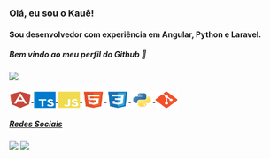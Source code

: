 <h3>Olá, eu sou o Kauê!</h3>
<h4>Sou desenvolvedor com experiência em Angular, Python e Laravel.</h4>
<h5> Bem vindo ao meu perfil do Github 👋 </h5>
<div align="left">
  <a href="https://github.com/kaueribeiro99">
  <img height="180em" src="https://github-readme-stats.vercel.app/api/top-langs/?username=kaueribeiro99&layout=compact&langs_count=7&theme=light"/>
<div style="display: inline_block"><br>
  <img align="center" alt="Kaue-Ts" height="30" width="40" src="https://raw.githubusercontent.com/devicons/devicon/master/icons/angularjs/angularjs-plain.svg">
  <img align="center" alt="Kaue-Ts" height="30" width="40" src="https://raw.githubusercontent.com/devicons/devicon/master/icons/typescript/typescript-plain.svg">
  <img align="center" alt="Kaue-Ts" height="30" width="40" src="https://raw.githubusercontent.com/devicons/devicon/master/icons/javascript/javascript-plain.svg">
  <img align="center" alt="Kaue-HTML" height="30" width="40" src="https://raw.githubusercontent.com/devicons/devicon/master/icons/html5/html5-original.svg">
<img align="center" alt="Kaue-CSS" height="30" width="40" src="https://raw.githubusercontent.com/devicons/devicon/master/icons/css3/css3-original.svg">
<img align="center" alt="Kaue-Python" height="30" width="40" src="https://raw.githubusercontent.com/devicons/devicon/master/icons/python/python-original.svg"> 
<img align="center" alt="Kaue-Python" height="30" width="40" src="https://raw.githubusercontent.com/devicons/devicon/master/icons/git/git-original.svg">  
</div>
  
<h5> Redes Sociais </h5>
 
<div> 
  <a href = "mailto:kauedejesusrodriguesribeiro@hotmail.com"><img src="https://img.shields.io/badge/-Outlook-%23333?style=for-the-badge&logo=microsoft&logoColor=white"target="_blank"></a>
  <a href="https://www.linkedin.com/in/kauê-de-jesus-rodrigues-ribeiro-537981108/"target="_blank"><img src="https://img.shields.io/badge/-LinkedIn-%230077B5?style=for-the-badge&logo=linkedin&logoColor=white" target="_blank"></a> 
 
</div>
